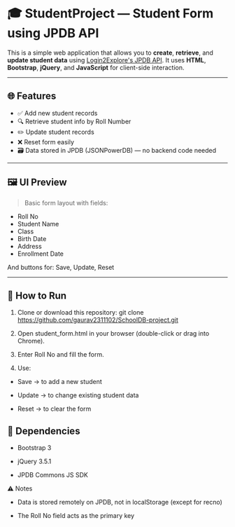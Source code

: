 # 🎓 StudentProject — Student Form using JPDB API

This is a simple web application that allows you to **create**, **retrieve**, and **update student data** using [Login2Explore's JPDB API](https://login2explore.com/). It uses **HTML**, **Bootstrap**, **jQuery**, and **JavaScript** for client-side interaction.

---

## 🌐 Features

- ✅ Add new student records
- 🔍 Retrieve student info by Roll Number
- ✏️ Update student records
- ❌ Reset form easily
- 🗃️ Data stored in JPDB (JSONPowerDB) — no backend code needed

---

## 🖼️ UI Preview

> Basic form layout with fields:
- Roll No
- Student Name
- Class
- Birth Date
- Address
- Enrollment Date

And buttons for: Save, Update, Reset

---

## 🚀 How to Run

1. Clone or download this repository:
   git clone https://github.com/gaurav2311102/SchoolDB-project.git
   
2. Open student_form.html in your browser (double-click or drag into Chrome).
   
3. Enter Roll No and fill the form.

4. Use:

  - Save → to add a new student
  
  - Update → to change existing student data
  
  - Reset → to clear the form 


## 🚀  Dependencies

  - Bootstrap 3
  
  - jQuery 3.5.1
  
  - JPDB Commons JS SDK

⚠️ Notes

  - Data is stored remotely on JPDB, not in localStorage (except for recno)
  
  - The Roll No field acts as the primary key


  

